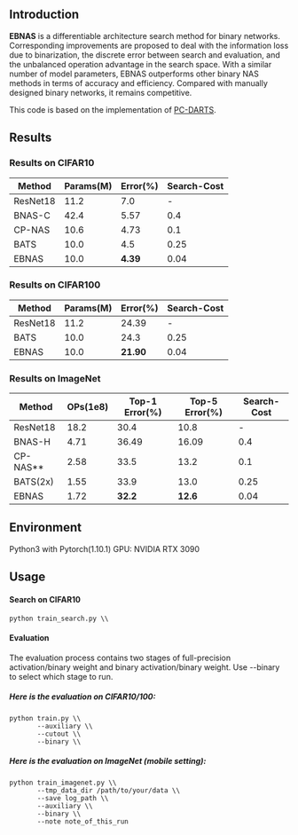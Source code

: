## Introduction
**EBNAS** is a differentiable architecture search method for binary networks. Corresponding improvements are proposed to deal with the information loss due to binarization, the discrete error between search and evaluation, and the unbalanced operation advantage in the search space. With a similar number of model parameters, EBNAS outperforms other binary NAS methods in terms of accuracy and efficiency. Compared with manually designed binary networks, it remains competitive.

This code is based on the implementation of  [PC-DARTS](https://github.com/yuhuixu1993/PC-DARTS).

## Results
### Results on CIFAR10
Method | Params(M) | Error(%)| Search-Cost
--- | --- | --- | ---
ResNet18 | 11.2 | 7.0 | -
BNAS-C  | 42.4 | 5.57 | 0.4
CP-NAS | 10.6 | 4.73 | 0.1
BATS  | 10.0 | 4.5 | 0.25
EBNAS    | 10.0 | **4.39** |0.04

### Results on CIFAR100
Method | Params(M) | Error(%)| Search-Cost
--- | --- | --- | ---
ResNet18 | 11.2 | 24.39 | -
BATS  | 10.0 | 24.3 | 0.25
EBNAS    | 10.0 | **21.90** |0.04

### Results on ImageNet
Method | OPs(1e8) |Top-1 Error(%)|Top-5 Error(%)| Search-Cost
--- | --- | --- | --- | ---
ResNet18 | 18.2 | 30.4 | 10.8 | -
BNAS-H  | 4.71 | 36.49 | 16.09 | 0.4
CP-NAS** | 2.58 | 33.5 | 13.2 | 0.1
BATS(2x) | 1.55 | 33.9 | 13.0 | 0.25
EBNAS    | 1.72 | **32.2** | **12.6** | 0.04

## Environment
Python3 with Pytorch(1.10.1)
GPU: NVIDIA RTX 3090

## Usage
#### Search on CIFAR10

```
python train_search.py \\
```

#### Evaluation

The evaluation process contains two stages of full-precision activation/binary weight and binary activation/binary weight.
Use --binary to select which stage to run.

##### Here is the evaluation on CIFAR10/100:

```
python train.py \\
       --auxiliary \\
       --cutout \\
       --binary \\
```

##### Here is the evaluation on ImageNet (mobile setting):
```
python train_imagenet.py \\
       --tmp_data_dir /path/to/your/data \\
       --save log_path \\
       --auxiliary \\
       --binary \\
       --note note_of_this_run
```
